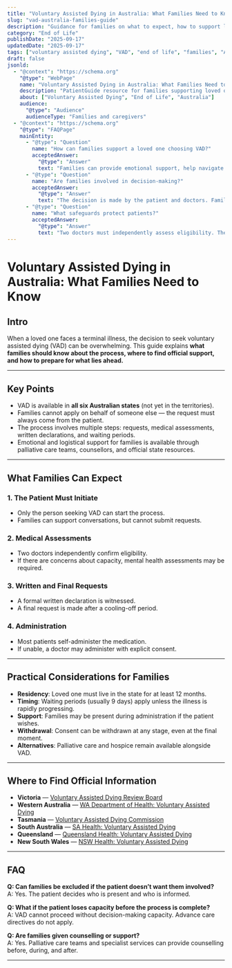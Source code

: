 ```yaml
---
title: "Voluntary Assisted Dying in Australia: What Families Need to Know"
slug: "vad-australia-families-guide"
description: "Guidance for families on what to expect, how to support loved ones, and the safeguards in place for voluntary assisted dying in Australia."
category: "End of Life"
publishDate: "2025-09-17"
updatedDate: "2025-09-17"
tags: ["voluntary assisted dying", "VAD", "end of life", "families", "Australia"]
draft: false
jsonld:
  - "@context": "https://schema.org"
    "@type": "WebPage"
    name: "Voluntary Assisted Dying in Australia: What Families Need to Know"
    description: "PatientGuide resource for families supporting loved ones through voluntary assisted dying in Australia."
    about: ["Voluntary Assisted Dying", "End of Life", "Australia"]
    audience:
      "@type": "Audience"
      audienceType: "Families and caregivers"
  - "@context": "https://schema.org"
    "@type": "FAQPage"
    mainEntity:
      - "@type": "Question"
        name: "How can families support a loved one choosing VAD?"
        acceptedAnswer:
          "@type": "Answer"
          text: "Families can provide emotional support, help navigate paperwork, attend consultations if invited, and ensure the person’s wishes are respected."
      - "@type": "Question"
        name: "Are families involved in decision-making?"
        acceptedAnswer:
          "@type": "Answer"
          text: "The decision is made by the patient and doctors. Families are usually involved in discussions but cannot override the patient’s choice."
      - "@type": "Question"
        name: "What safeguards protect patients?"
        acceptedAnswer:
          "@type": "Answer"
          text: "Two doctors must independently assess eligibility. The person must have decision-making capacity, a terminal illness, and make repeated voluntary requests."
---
```



# Voluntary Assisted Dying in Australia: What Families Need to Know

## Intro
When a loved one faces a terminal illness, the decision to seek voluntary assisted dying (VAD) can be overwhelming. This guide explains **what families should know about the process, where to find official support, and how to prepare for what lies ahead.**

---

## Key Points
- VAD is available in **all six Australian states** (not yet in the territories).  
- Families cannot apply on behalf of someone else — the request must always come from the patient.  
- The process involves multiple steps: requests, medical assessments, written declarations, and waiting periods.  
- Emotional and logistical support for families is available through palliative care teams, counsellors, and official state resources.  

---

## What Families Can Expect

### 1. The Patient Must Initiate
- Only the person seeking VAD can start the process.  
- Families can support conversations, but cannot submit requests.  

### 2. Medical Assessments
- Two doctors independently confirm eligibility.  
- If there are concerns about capacity, mental health assessments may be required.  

### 3. Written and Final Requests
- A formal written declaration is witnessed.  
- A final request is made after a cooling-off period.  

### 4. Administration
- Most patients self-administer the medication.  
- If unable, a doctor may administer with explicit consent.  

---

## Practical Considerations for Families
- **Residency**: Loved one must live in the state for at least 12 months.  
- **Timing**: Waiting periods (usually 9 days) apply unless the illness is rapidly progressing.  
- **Support**: Families may be present during administration if the patient wishes.  
- **Withdrawal**: Consent can be withdrawn at any stage, even at the final moment.  
- **Alternatives**: Palliative care and hospice remain available alongside VAD.  

---

## Where to Find Official Information

- **Victoria** — [Voluntary Assisted Dying Review Board](https://www.safercare.vic.gov.au/our-work/governance/voluntary-assisted-dying-review-board)  
- **Western Australia** — [WA Department of Health: Voluntary Assisted Dying](https://www.health.wa.gov.au/voluntaryassisteddying)  
- **Tasmania** — [Voluntary Assisted Dying Commission](https://www.health.tas.gov.au/voluntary-assisteddying)  
- **South Australia** — [SA Health: Voluntary Assisted Dying](https://www.sahealth.sa.gov.au/vad)  
- **Queensland** — [Queensland Health: Voluntary Assisted Dying](https://www.health.qld.gov.au/vad)  
- **New South Wales** — [NSW Health: Voluntary Assisted Dying](https://www.health.nsw.gov.au/vad)  

---

## FAQ
**Q: Can families be excluded if the patient doesn’t want them involved?**  
A: Yes. The patient decides who is present and who is informed.  

**Q: What if the patient loses capacity before the process is complete?**  
A: VAD cannot proceed without decision-making capacity. Advance care directives do not apply.  

**Q: Are families given counselling or support?**  
A: Yes. Palliative care teams and specialist services can provide counselling before, during, and after.  

---
